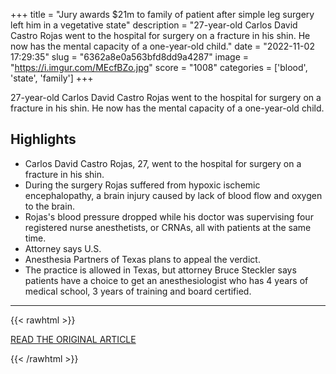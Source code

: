 +++
title = "Jury awards $21m to family of patient after simple leg surgery left him in a vegetative state"
description = "27-year-old Carlos David Castro Rojas went to the hospital for surgery on a fracture in his shin. He now has the mental capacity of a one-year-old child."
date = "2022-11-02 17:29:35"
slug = "6362a8e0a563bfd8dd9a4287"
image = "https://i.imgur.com/MEcfBZo.jpg"
score = "1008"
categories = ['blood', 'state', 'family']
+++

27-year-old Carlos David Castro Rojas went to the hospital for surgery on a fracture in his shin. He now has the mental capacity of a one-year-old child.

## Highlights

- Carlos David Castro Rojas, 27, went to the hospital for surgery on a fracture in his shin.
- During the surgery Rojas suffered from hypoxic ischemic encephalopathy, a brain injury caused by lack of blood flow and oxygen to the brain.
- Rojas's blood pressure dropped while his doctor was supervising four registered nurse anesthetists, or CRNAs, all with patients at the same time.
- Attorney says U.S.
- Anesthesia Partners of Texas plans to appeal the verdict.
- The practice is allowed in Texas, but attorney Bruce Steckler says patients have a choice to get an anesthesiologist who has 4 years of medical school, 3 years of training and board certified.

---

{{< rawhtml >}}
  <p class="article-category">
    <a target="_blank" href="https://www.fox4news.com/news/jury-awards-21m-to-family-of-man-after-surgery-at-baylor-medical-center-left-him-a-vegetative-state">READ THE ORIGINAL ARTICLE</a>
  </p>
{{< /rawhtml >}}
